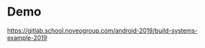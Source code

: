 <!-- .slide:    data-background-color="#000000" -->
<!-- .slide:    class="center center-horizontal" -->
<!-- .slide:    data-transition="convex" -->

# Demo

https://gitlab.school.noveogroup.com/android-2019/build-systems-example-2019
